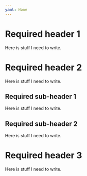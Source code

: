 ```yaml
---
yaml: None
---
```

# **Required header 1**

Here is stuff I need to write.

# Required header 2

Here is stuff I need to write.

## Required sub-header 1

Here is stuff I need to write.

## Required sub-header 2

Here is stuff I need to write.

# Required header 3

Here is stuff I need to write.
